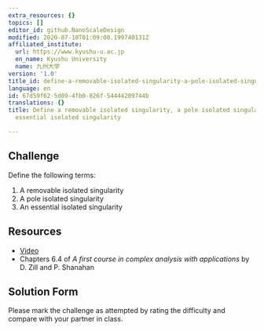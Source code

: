 ```yaml
---
extra_resources: {}
topics: []
editor_id: github.NanoScaleDesign
modified: 2020-07-10T01:09:00.199740131Z
affiliated_institute:
  url: https://www.kyushu-u.ac.jp
  en_name: Kyushu University
  name: 九州大学
version: '1.0'
title_id: define-a-removable-isolated-singularity-a-pole-isolated-singularity-and-an-essential-isolated-singularity
language: en
id: 67d59f62-5d09-4fb0-826f-54444209744b
translations: {}
title: Define a removable isolated singularity, a pole isolated singularity and an
  essential isolated singularity

---
```


## Challenge
Define the following terms:

1. A removable isolated singularity
2. A pole isolated singularity
3. An essential isolated singularity

## Resources
- [Video](https://www.youtube.com/watch?v=Has7vaKwcaU&list=PLi7yHjesblV0sSfZzWdSUXGO683n_nJdQ&index=32)
- Chapters 6.4 of *A first course in complex analysis with applications* by D. Zill and P. Shanahan


## Solution Form
Please mark the challenge as attempted by rating the difficulty and compare with your partner in class.